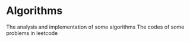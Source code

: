 Algorithms
==========
The analysis and implementation of some algorithms
The codes of some problems in leetcode
